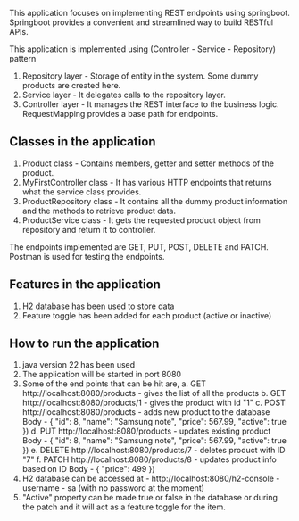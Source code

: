 This application focuses on implementing REST endpoints using springboot. Springboot provides a 
convenient and streamlined way to build RESTful APIs.

This application is implemented using (Controller - Service - Repository) pattern

1. Repository layer - Storage of entity in the system. Some dummy products are created here.
2. Service layer - It delegates calls to the repository layer.
3. Controller layer - It manages the REST interface to the business logic. RequestMapping provides a base path for endpoints.

Classes in the application
-----------------------------
1. Product class - Contains members, getter and setter methods of the product.
2. MyFirstController class - It has various HTTP endpoints that returns what the service class provides.
3. ProductRepository class - It contains all the dummy product information and the methods to retrieve product data.
4. ProductService class - It gets the requested product object from repository and return it to controller.

The endpoints implemented are GET, PUT, POST, DELETE and PATCH. Postman is used for testing the endpoints.

Features in the application
------------------------------
1. H2 database has been used to store data
2. Feature toggle has been added for each product (active or inactive)

How to run the application
------------------------------
1. java version 22 has been used
2. The application will be started in port 8080
3. Some of the end points that can be hit are,
   a. GET http://localhost:8080/products - gives the list of all the products
   b. GET http://localhost:8080/products/1 - gives the product with id "1"
   c. POST http://localhost:8080/products - adds new product to the database 
      Body - {
        "id": 8,
        "name": "Samsung note",
        "price": 567.99,
        "active": true
      })
   d. PUT http://localhost:8080/products - updates existing product
      Body - {
       "id": 8,
       "name": "Samsung note",
       "price": 567.99,
       "active": true
      })
   e. DELETE http://localhost:8080/products/7 - deletes product with ID "7"
   f. PATCH http://localhost:8080/products/8 - updates product info based on ID
      Body - {
       "price": 499
      })
4. H2 database can be accessed at - http://localhost:8080/h2-console - username - sa (with no password at the moment)
5. "Active" property can be made true or false in the database or during the patch and it will act as a feature toggle for the item.

